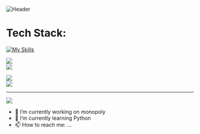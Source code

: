![Header](https://user-images.githubusercontent.com/74038190/225813708-98b745f2-7d22-48cf-9150-083f1b00d6c9.gif)

# Tech Stack:
[![My Skills](https://skillicons.dev/icons?i=cpp,py,html,r,bootstrap,flask,postgres,docker,postman)](https://skillicons.dev)
<!-- [C++](https://img.shields.io/badge/c++-%2300599C.svg?style=for-the-badge&logo=c%2B%2B&logoColor=white) ![HTML5](https://img.shields.io/badge/html5-%23E34F26.svg?style=for-the-badge&logo=html5&logoColor=white) ![Python](https://img.shields.io/badge/python-3670A0?style=for-the-badge&logo=python&logoColor=ffdd54) ![R](https://img.shields.io/badge/r-%23276DC3.svg?style=for-the-badge&logo=r&logoColor=white) ![DigitalOcean](https://img.shields.io/badge/DigitalOcean-%230167ff.svg?style=for-the-badge&logo=digitalOcean&logoColor=white) ![Bootstrap](https://img.shields.io/badge/bootstrap-%238511FA.svg?style=for-the-badge&logo=bootstrap&logoColor=white) ![Flask](https://img.shields.io/badge/flask-%23000.svg?style=for-the-badge&logo=flask&logoColor=white) ![Postgres](https://img.shields.io/badge/postgres-%23316192.svg?style=for-the-badge&logo=postgresql&logoColor=white) ![Docker](https://img.shields.io/badge/docker-%230db7ed.svg?style=for-the-badge&logo=docker&logoColor=white) ![Postman](https://img.shields.io/badge/Postman-FF6C37?style=for-the-badge&logo=postman&logoColor=white) -->

![](https://github-readme-stats.vercel.app/api?username=Ir0h7&theme=dark&hide_border=false&include_all_commits=false&count_private=false)<br/>
![](https://github-readme-stats.vercel.app/api/top-langs/?username=Ir0h7&theme=dark&hide_border=false&include_all_commits=false&count_private=false&layout=compact)

![](https://github-readme-stats.vercel.app/api?username=Ir0h7&theme=bear&hide_border=true&include_all_commits=false&count_private=false)<br/>
![](https://github-readme-stats.vercel.app/api/top-langs/?username=Ir0h7&theme=bear&hide_border=true&include_all_commits=false&count_private=false&layout=compact)

---
[![](https://visitcount.itsvg.in/api?id=Ir0h7&icon=0&color=12)](https://visitcount.itsvg.in)

<!-- Proudly created with GPRM ( https://gprm.itsvg.in ) -->
- 🔭 I’m currently working on monopoly
- 🌱 I’m currently learning Python
- 📫 How to reach me: ...
